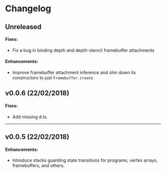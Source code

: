# Changelog

## Unreleased
#### Fixes:

-   Fix a bug in binding depth and depth-stencil framebuffer attachments

#### Enhancements:

-   Improve framebuffer attachment inference and slim down its constructors to
    just `Framebuffer.create`


## v0.0.6 (22/02/2018)
#### Fixes:

-   Add missing d.ts.

---

## v0.0.5 (22/02/2018)
#### Enhancements:

-   Introduce stacks guarding state transitions for programs, vertex arrays,
    framebuffers, and others.

